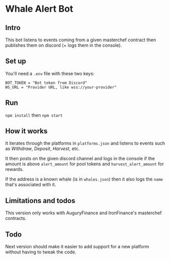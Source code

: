 # Whale Alert Bot

## Intro
This bot listens to events coming from a given masterchef contract then publishes them on discord (+ logs them in the console).

## Set up
You'll need a `.env` file with these two keys:
```
BOT_TOKEN = "Bot token from Discord"
WS_URL = "Provider URL, like wss://your-provider"
```

## Run
`npm install` then `npm start`

## How it works
It iterates through the platforms in `platforms.json` and listens to events such as *Withdraw*, *Deposit*, *Harvest*, etc.

It then posts on the given discord channel and logs in the console if the amount is above `alert_amount` for pool tokens and `harvest_alert_amount` for rewards.

If the address is a known whale (is in `whales.json`) then it also logs the `name` that's associated with it.

## Limitations and todos
This version only works with AuguryFinance and IronFinance's masterchef contracts.

## Todo
Next version should make it easier to add support for a new platform without having to tweak the code.
